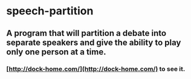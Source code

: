 # speech-partition

## A program that will partition a debate into separate speakers and give the ability to play only one person at a time.

### [http://dock-home.com/](http://dock-home.com/) to see it.
